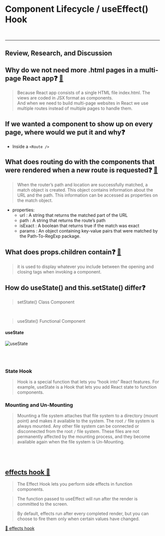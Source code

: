 # Component Lifecycle / useEffect() Hook

<br><hr>

## Review, Research, and Discussion

## Why do we not need more .html pages in a multi-page React app❓ [📁](https://www.techomoro.com/how-to-create-a-multi-page-website-with-react-in-5-minutes/)

> Because React app consists of a single HTML file index.html. The views are coded in JSX format as components. <br>
> And when we need to build multi-page websites in React we use multiple routes instead of multiple pages to handle them.

## If we wanted a component to show up on every page, where would we put it and why❓

- Inside a `<Route />`

## What does routing do with the components that were rendered when a new route is requested❓ [📁](https://medium.com/the-andela-way/understanding-the-fundamentals-of-routing-in-react-b29f806b157e)

> When the router’s path and location are successfully matched, a match object is created. This object contains information about the URL and the path. This information can be accessed as properties on the match object.

- properties:
  - url : A string that returns the matched part of the URL
  - path : A string that returns the route’s path
  - isExact : A boolean that returns true if the match was exact
  - params : An object containing key-value pairs that were matched by the Path-To-RegExp package.

## What does props.children contain❓ [📁](https://stackoverflow.com/questions/49706823/what-is-this-props-children-and-when-you-should-use-it)

> it is used to display whatever you include between the opening and closing tags when invoking a component.

## How do useState() and this.setState() differ❓

> setState() Class Component

<br>

> useState() Functional Component

#### useState

![useState](https://freecontent.manning.com/wp-content/uploads/managing-component-state_04.png)

<br>
<br>

### State Hook

> Hook is a special function that lets you “hook into” React features. For example, useState is a Hook that lets you add React state to function components.

### Mounting and Un-Mounting

> Mounting a file system attaches that file system to a directory (mount point) and makes it available to the system. The root `/` file system is always mounted. Any other file system can be connected or disconnected from the root `/` file system.
> These files are not permanently affected by the mounting process, and they become available again when the file system is Un-Mounting.

<br>
<br>

## [ effects hook 📂 ](https://reactjs.org/docs/hooks-reference.html)

> The Effect Hook lets you perform side effects in function components. <br>

> The function passed to useEffect will run after the render is committed to the screen. <br>

> By default, effects run after every completed render, but you can choose to fire them only when certain values have changed.

[📁 effects hook ](https://reactjs.org/docs/hooks-effect.html) <br>

<!-- [📁]() <br>
[📁]() <br>
[📁]() <br> -->
